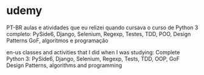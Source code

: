 # udemy
PT-BR 
aulas e atividades que eu relizei quando cursava o curso de Python 3 completo: PySide6, Django, Selenium, Regexp, Testes, TDD, POO, Design Patterns GoF, algoritmos e programação

en-us 
classes and activities that I did when I was studying: Complete Python 3: PySide6, Django, Selenium, Regexp, Tests, TDD, OOP, GoF Design Patterns, algorithms and programming
